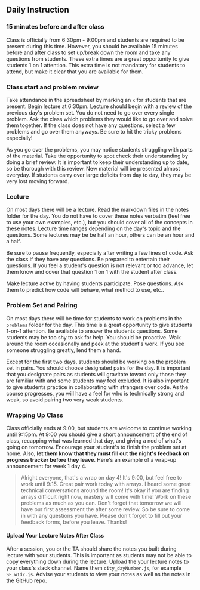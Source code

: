 ## Daily Instruction

### 15 minutes before and after class

Class is officially from 6:30pm - 9:00pm and students are required to be present
during this time. However, you should be available 15 minutes before and after
class to set up/break down the room and take any questions from students. These extra times are a great opportunity to give students
1 on 1 attention. This extra time is not mandatory for students to attend,
but make it clear that you are available for them.

### Class start and problem review

Take attendance in the spreadsheet by marking an `x` for students that are present.
Begin lecture at 6:30pm. Lecture should begin with a review of
the previous day's problem set. You do not need to go over every single problem.
Ask the class which problems they would like to go over and solve them together.
If the class does not have any questions, select a few problems and go over them anyways.
Be sure to hit the tricky problems especially!

As you go over the problems, you may notice students struggling with parts of the
material. Take the opportunity to spot check their understanding by doing a brief
review. It is important to keep their understanding up to date, so be thorough with
this review. New material will be presented almost everyday. If students carry over
large deficits from day to day, they may be very lost moving forward.

### Lecture

On most days there will be a lecture. Read the markdown files in the notes folder
for the day. You do not have to cover these notes verbatim (feel free to use your own
examples, etc.), but you should cover all of the concepts in these notes. Lecture
time ranges depending on the day's topic and the questions. Some lectures may be
be half an hour, others can be an hour and a half.

Be sure to pause frequently, especially after writing a few lines of code. Ask the class
if they have any questions. Be prepared to entertain their questions. If you feel
a student's question is not relevant or too advance, let them know and cover that
question 1 on 1 with the student after class.

Make lecture active by having students participate. Pose questions. Ask them to predict how code will behave, what method to use, etc..

### Problem Set and Pairing

On most days there will be time for students to work on problems in the `problems` folder
for the day. This time is a great opportunity to give students 1-on-1 attention.
Be available to answer the students questions. Some students may be too shy to ask
for help. You should be proactive. Walk around the room occasionally and peek at the
student's work. If you see someone struggling greatly, lend them a hand.

Except for the first two days, students should be working on the problem set in pairs.
You should choose designated pairs for the day. It is important that you designate
pairs as students will gravitate toward only those they are familiar with and some
students may feel excluded. It is also important to give students practice in
collaborating with strangers over code. As the course progresses, you will
have a feel for who is technically strong and weak, so avoid pairing two very
weak students.

### Wrapping Up Class

Class officially ends at 9:00, but students are welcome to continue working until
9:15pm. At 9:00 you should give a short announcement of the end of class, recapping
what was learned that day, and giving a nod of what's going on tomorrow. Encourage
your student's to finish the problem set at home. Also, **let them know that they must
fill out the night's feedback on progress tracker before they leave**. Here's an example of a
wrap-up announcement for week 1 day 4.

> Alright everyone, that's a wrap on day 4! It's 9:00, but feel free to work
until 9:15. Great pair work today with arrays. I heard some great technical conversations
around the room! It's okay if you are finding arrays difficult right now,
mastery will come with time! Work on these problems as much as you can. Don't
forget that tomorrow we will have our first assessment the after some review.
So be sure to come in with any questions you have. Please don't forget to fill out
your feedback forms, before you leave. Thanks!

#### Upload Your Lecture Notes After Class

After a session, you or the TA should share the notes you built during lecture with your students.
This is important as students may not be able to copy everything down during the lecture.
Upload the your lecture notes to your class's slack channel. Name them `city_dayNumber.js`,
for example `SF_w1d2.js`. Advise your students to view your notes as well as the notes in the GitHub repo.

